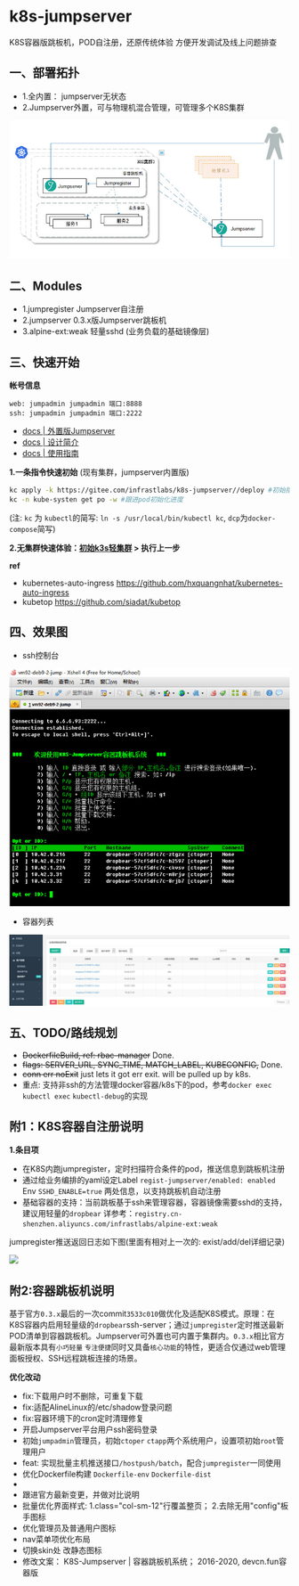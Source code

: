 # k8s-jumpserver

K8S容器版跳板机，POD自注册，还原传统体验 方便开发调试及线上问题排查

## 一、部署拓扑

- 1.全内置： jumpserver无状态
- 2.Jumpserver外置，可与物理机混合管理，可管理多个K8S集群

![](docs/k8-jump-design.jpg)

## 二、Modules

- 1.jumpregister Jumpserver自注册
- 2.jumpserver 0.3.x版Jumpserver跳板机
- 3.alpine-ext:weak 轻量sshd (业务负载的基础镜像层)

## 三、快速开始

**帐号信息**

```text
web: jumpadmin jumpadmin 端口:8888
ssh: jumpadmin jumpadmin 端口:2222
```

- [docs | 外置版Jumpserver](docs/jump-multi-k8s.md)
- [docs | 设计简介](docs/1.K8S_Jumpserver跳板机设计简介.md)
- [docs | 使用指南](docs/2.K8S_Jumpserver跳板机使用指南.md)

**1.一条指令快速初始** (现有集群，jumpserver内置版)

```bash
kc apply -k https://gitee.com/infrastlabs/k8s-jumpserver//deploy #初始指令
kc -n kube-systen get po -w #跟进pod初始化进度
```

(注: `kc` 为 `kubectl`的简写: `ln -s /usr/local/bin/kubectl kc`, `dcp`为`docker-compose`简写)

**2.无集群快速体验：[初始k3s轻集群](k3s/README.md) > 执行上一步**

**ref**

- kubernetes-auto-ingress https://github.com/hxquangnhat/kubernetes-auto-ingress
- kubetop https://github.com/siadat/kubetop

## 四、效果图

- ssh控制台

![](docs/c1-sshLoginMain.jpg)

- 容器列表

![](docs/b32-资产.jpg)

## 五、TODO/路线规划

- ~~DockerfileBuild, ref: rbac-manager~~ Done.
- ~~flags: SERVER_URL, SYNC_TIME, MATCH_LABEL, KUBECONFIG,~~ Done.
- ~~conn err noExit~~ just lets it got err exit. will be pulled up by k8s.
- 重点: 支持非ssh的方法管理docker容器/k8s下的pod，参考`docker exec` `kubectl exec` `kubectl-debug`的实现


## 附1：K8S容器自注册说明

**1.条目项**

- 在K8S内跑jumpregister，定时扫描符合条件的pod，推送信息到跳板机注册
- 通过给业务编排的yaml设定Label `regist-jumpserver/enabled: enabled` Env `SSHD_ENABLE=true`  两处信息，以支持跳板机自动注册
- 基础容器的支持：当前跳板基于ssh来管理容器，容器镜像需要sshd的支持，建议用轻量的`dropbear` 详参考：`registry.cn-shenzhen.aliyuncs.com/infrastlabs/alpine-ext:weak`

jumpregister推送返回日志如下图(里面有相对上一次的: exist/add/del详细记录)

![](res/design/02-jumpregister.jpg)

## 附2:容器跳板机说明

基于官方`0.3.x`最后的一次commit`3533c010`做优化及适配K8S模式。原理：在K8S容器内启用轻量级的`dropbear`ssh-server；通过`jumpregister`定时推送最新POD清单到容器跳板机。Jumpserver可外置也可内置于集群内。`0.3.x`相比官方最新版本具有`小巧轻量` `专注便捷`同时又具备`核心功能`的特性，更适合仅通过web管理面板授权、SSH远程跳板连接的场景。

**优化改动**

- fix:下载用户时不删除，可重复下载
- fix:适配AlineLinux的/etc/shadow登录问题
- fix:容器环境下的cron定时清理修复
- 开启Jumpserver平台用户ssh密码登录
- 初始`jumpadmin`管理员，初始`ctoper` `ctapp`两个系统用户，设置项初始`root`管理用户
- feat: 实现批量主机推送接口`/hostpush/batch`，配合`jumpregister`一同使用
- 优化Dockerfile构建 `Dockerfile-env` `Dockerfile-dist`
- 
- 跟进官方最新变更，并做对比说明
- 批量优化界面样式: 1.class="col-sm-12"行覆盖整页； 2.去除无用"config"板手图标
- 优化管理员及普通用户图标
- nav菜单项优化布局
- 切换skin处 改静态图标
- 修改文案： K8S-Jumpserver | 容器跳板机系统； 2016-2020, devcn.fun容器版
